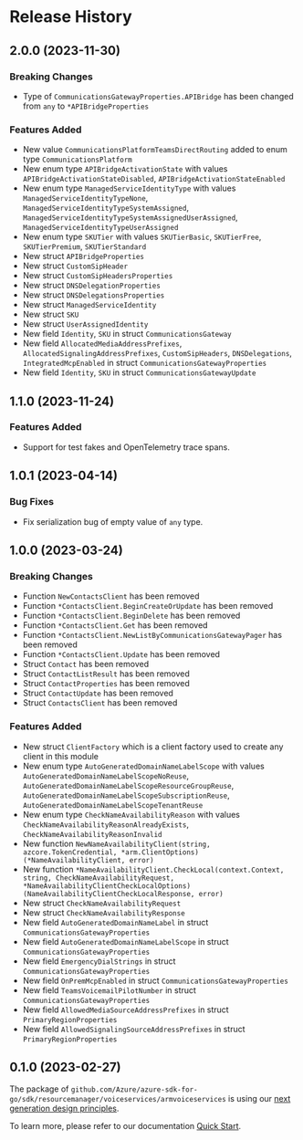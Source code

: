 # Release History

## 2.0.0 (2023-11-30)
### Breaking Changes

- Type of `CommunicationsGatewayProperties.APIBridge` has been changed from `any` to `*APIBridgeProperties`

### Features Added

- New value `CommunicationsPlatformTeamsDirectRouting` added to enum type `CommunicationsPlatform`
- New enum type `APIBridgeActivationState` with values `APIBridgeActivationStateDisabled`, `APIBridgeActivationStateEnabled`
- New enum type `ManagedServiceIdentityType` with values `ManagedServiceIdentityTypeNone`, `ManagedServiceIdentityTypeSystemAssigned`, `ManagedServiceIdentityTypeSystemAssignedUserAssigned`, `ManagedServiceIdentityTypeUserAssigned`
- New enum type `SKUTier` with values `SKUTierBasic`, `SKUTierFree`, `SKUTierPremium`, `SKUTierStandard`
- New struct `APIBridgeProperties`
- New struct `CustomSipHeader`
- New struct `CustomSipHeadersProperties`
- New struct `DNSDelegationProperties`
- New struct `DNSDelegationsProperties`
- New struct `ManagedServiceIdentity`
- New struct `SKU`
- New struct `UserAssignedIdentity`
- New field `Identity`, `SKU` in struct `CommunicationsGateway`
- New field `AllocatedMediaAddressPrefixes`, `AllocatedSignalingAddressPrefixes`, `CustomSipHeaders`, `DNSDelegations`, `IntegratedMcpEnabled` in struct `CommunicationsGatewayProperties`
- New field `Identity`, `SKU` in struct `CommunicationsGatewayUpdate`


## 1.1.0 (2023-11-24)
### Features Added

- Support for test fakes and OpenTelemetry trace spans.


## 1.0.1 (2023-04-14)
### Bug Fixes

- Fix serialization bug of empty value of `any` type.


## 1.0.0 (2023-03-24)
### Breaking Changes

- Function `NewContactsClient` has been removed
- Function `*ContactsClient.BeginCreateOrUpdate` has been removed
- Function `*ContactsClient.BeginDelete` has been removed
- Function `*ContactsClient.Get` has been removed
- Function `*ContactsClient.NewListByCommunicationsGatewayPager` has been removed
- Function `*ContactsClient.Update` has been removed
- Struct `Contact` has been removed
- Struct `ContactListResult` has been removed
- Struct `ContactProperties` has been removed
- Struct `ContactUpdate` has been removed
- Struct `ContactsClient` has been removed

### Features Added

- New struct `ClientFactory` which is a client factory used to create any client in this module
- New enum type `AutoGeneratedDomainNameLabelScope` with values `AutoGeneratedDomainNameLabelScopeNoReuse`, `AutoGeneratedDomainNameLabelScopeResourceGroupReuse`, `AutoGeneratedDomainNameLabelScopeSubscriptionReuse`, `AutoGeneratedDomainNameLabelScopeTenantReuse`
- New enum type `CheckNameAvailabilityReason` with values `CheckNameAvailabilityReasonAlreadyExists`, `CheckNameAvailabilityReasonInvalid`
- New function `NewNameAvailabilityClient(string, azcore.TokenCredential, *arm.ClientOptions) (*NameAvailabilityClient, error)`
- New function `*NameAvailabilityClient.CheckLocal(context.Context, string, CheckNameAvailabilityRequest, *NameAvailabilityClientCheckLocalOptions) (NameAvailabilityClientCheckLocalResponse, error)`
- New struct `CheckNameAvailabilityRequest`
- New struct `CheckNameAvailabilityResponse`
- New field `AutoGeneratedDomainNameLabel` in struct `CommunicationsGatewayProperties`
- New field `AutoGeneratedDomainNameLabelScope` in struct `CommunicationsGatewayProperties`
- New field `EmergencyDialStrings` in struct `CommunicationsGatewayProperties`
- New field `OnPremMcpEnabled` in struct `CommunicationsGatewayProperties`
- New field `TeamsVoicemailPilotNumber` in struct `CommunicationsGatewayProperties`
- New field `AllowedMediaSourceAddressPrefixes` in struct `PrimaryRegionProperties`
- New field `AllowedSignalingSourceAddressPrefixes` in struct `PrimaryRegionProperties`


## 0.1.0 (2023-02-27)

The package of `github.com/Azure/azure-sdk-for-go/sdk/resourcemanager/voiceservices/armvoiceservices` is using our [next generation design principles](https://azure.github.io/azure-sdk/general_introduction.html).

To learn more, please refer to our documentation [Quick Start](https://aka.ms/azsdk/go/mgmt).
